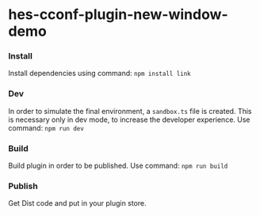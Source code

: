# hes-cconf-plugin-new-window-demo

### Install
Install dependencies using command: `npm install link`

### Dev
In order to simulate the final environment, a `sandbox.ts` file is created. This is necessary only in dev mode, to increase the developer experience. Use command: `npm run dev`

### Build
Build plugin in order to be published. Use command: `npm run build`

### Publish
Get Dist code and put in your plugin store.